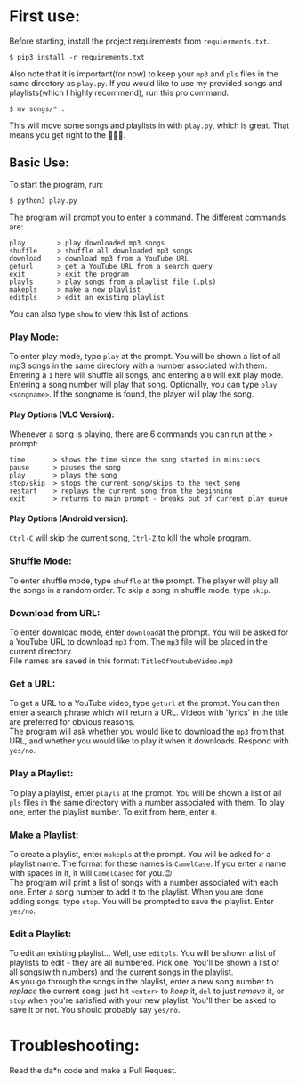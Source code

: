 # First use:
Before starting, install the project requirements from `requierments.txt`.
```commandline
$ pip3 install -r requirements.txt
```
Also note that it is important(for now) to keep your `mp3` and `pls` files in the same directory as `play.py`.
If you would like to use my provided songs and playlists(which I highly recommend), run this pro command:
```commandline
$ mv songs/* .
```
This will move some songs and playlists in with `play.py`, which is great. That means you get right to the 🎵🎵🎵.
## Basic Use:
To start the program, run:
```commandline
$ python3 play.py
```
The program will prompt you to enter a command. The different commands are:
```
play        > play downloaded mp3 songs
shuffle     > shuffle all downloaded mp3 songs
download    > download mp3 from a YouTube URL
geturl      > get a YouTube URL from a search query
exit        > exit the program
playls      > play songs from a playlist file (.pls)
makepls     > make a new playlist
editpls     > edit an existing playlist
```
You can also type `show` to view this list of actions.  
  
   

### Play Mode:
To enter play mode, type `play` at the prompt. You will be shown a list of all mp3 songs in the same directory with a number associated with them. Entering a `1` here will shuffle all songs, and entering a `0` will exit play mode. Entering a song number will play that song. Optionally, you can type `play <songname>`. If the songname is found, the player will play the song.
#### Play Options (VLC Version):
Whenever a song is playing, there are 6 commands you can run at the `> ` prompt:
```
time       > shows the time since the song started in mins:secs
pause      > pauses the song
play       > plays the song
stop/skip  > stops the current song/skips to the next song
restart    > replays the current song from the beginning 
exit       > returns to main prompt - breaks out of current play queue
```
#### Play Options (Android version):
`Ctrl-C` will skip the current song, `Ctrl-Z` to kill the whole program.  

### Shuffle Mode:
To enter shuffle mode, type `shuffle` at the prompt. The player will play all the songs in a random order. To skip a song in shuffle mode, type `skip`.
  
  
### Download from URL:
To enter download mode, enter `download`at the prompt. You will be asked for a YouTube URL to download `mp3` from. The `mp3` file will be placed in the current directory.  
File names are saved in this format: `TitleOfYoutubeVideo.mp3`  
  
### Get a URL:
To get a URL to a YouTube video, type `geturl` at the prompt. You can then enter a search phrase which will return a URL. Videos with 'lyrics' in the title are preferred for obvious reasons.  
The program will ask whether you would like to download the `mp3` from that URL, and whether you would like to play it when it downloads. Respond with `yes/no`. 

### Play a Playlist:
To play a playlist, enter `playls` at the prompt. You will be shown a list of all `pls` files in the same directory with a number associated with them. To play one, enter the playlist number.  To exit from here, enter `0`.  
  
### Make a Playlist:
To create a playlist, enter `makepls` at the prompt. You will be asked for a playlist name. The format for these names is `CamelCase`. If you enter a name with spaces in it, it will `CamelCased` for you.😉  
The program will print a list of songs with a number associated with each one. Enter a song number to add it to the playlist. When you are done adding songs, type `stop`. You will be prompted to save the playlist. Enter `yes/no`.  
  
### Edit a Playlist:
To edit an existing playlist... Well, use `editpls`. You will be shown a list of playlists to edit - they are all numbered. Pick one. You'll be shown a list of all songs(with numbers) and the current songs in the playlist.    
As you go through the songs in the playlist, enter a new song number to *replace* the current song, just hit `<enter>` to *keep* it, `del` to just *remove* it, or `stop` when you're satisfied with your new playlist. You'll then be asked to save it or not. You should probably say `yes/no`.  
  
  
# Troubleshooting:
Read the da*n code and make a Pull Request.
 
 
  
 
  